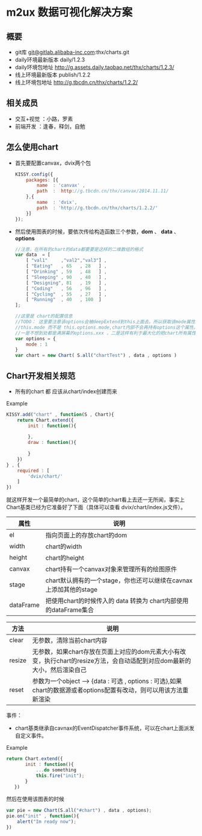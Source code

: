 # m2ux 数据可视化解决方案

## 概要
* git库 git@gitlab.alibaba-inc.com:thx/charts.git
* daily环境最新版本 daily/1.2.3
* daily环境包地址 http://g.assets.daily.taobao.net/thx/charts/1.2.3/
* 线上环境最新版本  publish/1.2.2
* 线上环境包地址 http://g.tbcdn.cn/thx/charts/1.2.2/

## 相关成员
* 交互+视觉 ：小路，罗素
* 前端开发  ：逢春，释剑，自勉

## 怎么使用chart

* 首先要配置canvax，dvix两个包

    ```js
    KISSY.config({
        packages: [{
            name  : 'canvax' , 
            path  :  http://g.tbcdn.cn/thx/canvax/2014.11.11/
        },{
            name  : 'dvix',
            path  : 'http://g.tbcdn.cn/thx/charts/1.2.2/'
        }]
    });
    ```
    
* 然后使用图表的时候，要依次传给构造函数三个参数，__dom__ 、 __data__ 、 __options__

    ```js
    //注意，在所有的chart的data都要要是这样的二维数组的格式
    var data  = [
        [ "val1"     ,"val2","val3"] ,
        [ "Eating"   , 65   , 28   ] ,
        [ "Drinking" , 59   , 48   ] ,
        [ "Sleeping" , 90   , 40   ] ,
        [ "Designing", 81   , 19   ] ,
        [ "Coding"   , 56   , 96   ] ,
        [ "Cycling"  , 55   , 27   ] ,
        [ "Running"  , 40   , 100  ] 
    ];
    
    //这里是 chart的配置信息
    //TODO： 这里要注意该options会被deepExtend到this上面去。所以获取该mode属性的时候直接是
    //this.mode 而不是 this.options.mode,chart内部不会再持有options这个属性。这样做是有原因的，
    //一是不想到处都是满屏幕的options.xxx ，二是这样有利于最大化的把chart所有属性都可配置
    var options = {
        mode : 1
    }
    var chart = new Chart( S.all("chartTest") , data , options )
    ```

## Chart开发相关规范

* 所有的chart 都 应该从chart/index创建而来

Example 

```js
KISSY.add("chart" , function(S , Chart){
    return Chart.extend({
        init : function(){
        
        },
        draw : function(){
        
        }
    })
} , {
    required : [
        'dvix/chart/'
    ]
})
```

就这样开发一个最简单的chart，这个简单的chart看上去还一无所闻，事实上Chart基类已经为它准备好了下面（具体可以查看 dvix/chart/index.js文件）。

| 属性      | 说明 |
|-----------|------|
| el        | 指向页面上的存放chart的dom|
| width     | chart的width|
| height    | chart的height|
| canvax    | chart持有一个canvax对象来管理所有的绘图原件|
| stage     | chart默认拥有的一个stage，你也还可以继续在cavnax上添加其他的stage|
| dataFrame | 把使用chart的时候传入的 data 转换为 chart内部使用的dataFrame集合|

|方法|说明|
|----|----|
|clear  |无参数，清除当前chart内容|
|resize |无参数，如果chart存放在页面上对应的dom元素大小有改变，执行chart的resize方法，会自动适配到对应dom最新的大小，然后渲染自己|
|reset  |参数为一个object --> {data : 可选 , options : 可选},如果chart的数据源或者options配置有改动，则可以用该方法重新渲染|

事件：

* chart基类继承自cavnax的EventDispatcher事件系统，可以在chart上面派发自定义事件。

Example

 ```js
 return Chart.extend({
        init : function(){
            ...do something
            this.fire("init");
        }
    })
 ```

然后在使用该图表的时候

 ```js
 var pie = new Chart(S.all("#chart") , data , options);
 pie.on("init" , function(){
     alert("Im ready now");
 })
 ```